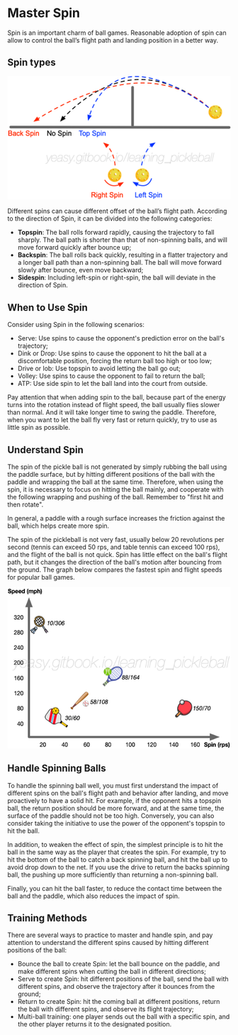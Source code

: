 # Master Spin

Spin is an important charm of ball games. Reasonable adoption of spin can allow to control the ball’s flight path and landing position in a better way.

## Spin types

![Fly Trajectory with Various Spins](_images/spin-trajectory.png)

Different spins can cause different offset of the ball’s flight path. According to the direction of Spin, it can be divided into the following categories:

* **Topspin**: The ball rolls forward rapidly, causing the trajectory to fall sharply. The ball path is shorter than that of non-spinning balls, and will move forward quickly after bounce up;
* **Backspin**: The ball rolls back quickly, resulting in a flatter trajectory and a longer ball path than a non-spinning ball. The ball will move forward slowly after bounce, even move backward;
* **Sidespin**: Including left-spin or right-spin, the ball will deviate in the direction of Spin.

## When to Use Spin

Consider using Spin in the following scenarios:

* Serve: Use spins to cause the opponent's prediction error on the ball's trajectory;
* Dink or Drop: Use spins to cause the opponent to hit the ball at a discomfortable position, forcing the return ball too high or too low;
* Drive or lob: Use topspin to avoid letting the ball go out;
* Volley: Use spins to cause the opponent to fail to return the ball;
* ATP: Use side spin to let the ball land into the court from outside.

Pay attention that when adding spin to the ball, because part of the energy turns into the rotation instead of flight speed, the ball usually flies slower than normal. And it will take longer time to swing the paddle. Therefore, when you want to let the ball fly very fast or return quickly, try to use as little spin as possible.

## Understand Spin

The spin of the pickle ball is not generated by simply rubbing the ball using the paddle surface, but by hitting different positions of the ball with the paddle and wrapping the ball at the same time. Therefore, when using the spin, it is necessary to focus on hitting the ball mainly, and cooperate with the following wrapping and pushing of the ball. Remember to "first hit and then rotate".

In general, a paddle with a rough surface increases the friction against the ball, which helps create more spin.

The spin of the pickleball is not very fast, usually below 20 revolutions per second (tennis can exceed 50 rps, and table tennis can exceed 100 rps), and the flight of the ball is not quick. Spin has little effect on the ball's flight path, but it changes the direction of the ball's motion after bouncing from the ground. The graph below compares the fastest spin and flight speeds for popular ball games.

![The Fastest Spin and Flight Speed of Popular Ball Sports](_images/spin-speed.png)

## Handle Spinning Balls

To handle the spinning ball well, you must first understand the impact of different spins on the ball's flight path and behavior after landing, and move proactively to have a solid hit. For example, if the opponent hits a topspin ball, the return position should be more forward, and at the same time, the surface of the paddle should not be too high. Conversely, you can also consider taking the initiative to use the power of the opponent's topspin to hit the ball.

In addition, to weaken the effect of spin, the simplest principle is to hit the ball in the same way as the player that creates the spin. For example, try to hit the bottom of the ball to catch a back spinning ball, and hit the ball up to avoid drop down to the net. If you use the drive to return the backs spinning ball, the pushing up more sufficiently than returning a non-spinning ball.

Finally, you can hit the ball faster, to reduce the contact time between the ball and the paddle, which also reduces the impact of spin. 

## Training Methods

There are several ways to practice to master and handle spin, and pay attention to understand the different spins caused by hitting different positions of the ball:

* Bounce the ball to create Spin: let the ball bounce on the paddle, and make different spins when cutting the ball in different directions;
* Serve to create Spin: hit different positions of the ball, send the ball with different spins, and observe the trajectory after it bounces from the ground;
* Return to create Spin: hit the coming ball at different positions, return the ball with different spins, and observe its flight trajectory;
* Multi-ball training: one player sends out the ball with a specific spin, and the other player returns it to the designated position.